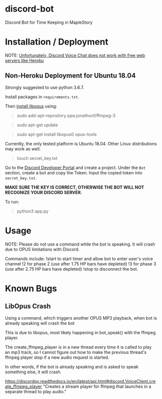 # discord-bot
Discord Bot for Time Keeping in MapleStory

# Installation / Deployment
NOTE: [Unfortunately, Discord Voice Chat does not work with free web servers like Heroku](https://stackoverflow.com/questions/53074580/discord-py-opus-heroku-issues)

## Non-Heroku Deployment for Ubuntu 18.04
Strongly suggested to use python 3.6.7.

Install packages in `requirements.txt`.

Then [install libopus](http://ubuntuhandbook.org/index.php/2017/06/install-opus-1-2-audio-library-in-ubuntu-16-04-14-04/) using:
> sudo add-apt-repository ppa:jonathonf/ffmpeg-3

> sudo apt-get update

> sudo apt-get install libopus0 opus-tools

Currently, the only tested platform is Ubuntu 18.04. Other Linux distributions may work as well.

> touch secret_key.txt

Go to the [Discord Developer Portal](https://discordapp.com/developers/applications/) and create a project.
Under the `Bot` section, create a bot and copy the Token.
Input the copied token into `secret_key.txt`.

**MAKE SURE THE KEY IS CORRECT, OTHERWISE THE BOT WILL NOT RECOGNIZE YOUR DISCORD SERVER.**

To run:
> python3 app.py

# Usage
NOTE: Please do not use a command while the bot is speaking. It will crash due to OPUS limitations with Discord.

Commands include:
!start to start timer and allow bot to enter user's voice channel
!2 for phase 2 (use after 1.75 HP bars have depleted)
!3 for phase 3 (use after 2.75 HP bars have depleted)
!stop to disconnect the bot.

# Known Bugs
## LibOpus Crash
Using a command, which triggers another OPUS MP3 playback, when bot is already speaking will crash the bot

This is due to libopus, most likely happening in bot_speak() with the ffmpeg player.

The create_ffmpeg_player is in a new thread every time it is called to play an mp3 track, so I cannot figure out
how to make the previous thread's ffmpeg player stop if a new audio request is started.

In other words, if the bot is already speaking and is asked to speak something else, it will crash.

https://discordpy.readthedocs.io/en/latest/api.html#discord.VoiceClient.create_ffmpeg_player
"Creates a stream player for ffmpeg that launches in a separate thread to play audio."
